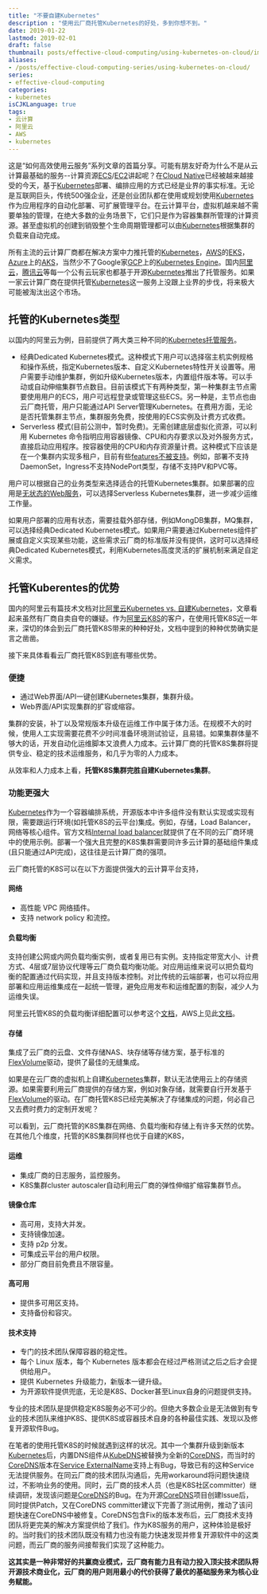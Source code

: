 ```yaml
---
title: "不要自建Kubernetes"
description : "使用云厂商托管Kubernetes的好处，多到你想不到。"
date: 2019-01-22
lastmod: 2019-02-01
draft: false
thumbnail: posts/effective-cloud-computing/using-kubernetes-on-cloud/images/cover.png
aliases:
- /posts/effective-cloud-computing-series/using-kubernetes-on-cloud/
series:
- effective-cloud-computing
categories:
- kubernetes
isCJKLanguage: true
tags:
- 云计算
- 阿里云
- AWS
- kubernetes
---
```

这是“如何高效使用云服务”系列文章的首篇分享。可能有朋友好奇为什么不是从云计算最基础的服务--计算资源[ECS][ecs]/[EC2][ec2]讲起呢？在[Cloud Native][cloud-native]已经被越来越接受的今天，基于[Kubernetes][k8s]部署、编排应用的方式已经是业界的事实标准。无论是互联网巨头，传统500强企业，还是创业团队都在使用或规划使用[Kubernetes][k8s]作为应用程序的自动化部署、可扩展管理平台。在云计算平台，虚拟机越来越不需要单独的管理，在绝大多数的业务场景下，它们只是作为容器集群所管理的计算资源。甚至虚拟机的创建到销毁整个生命周期管理都可以由[Kubernetes][k8s]根据集群的负载来自动完成。

所有主流的云计算厂商都在解决方案中力推托管的[Kubernetes][k8s]，[AWS][aws]的[EKS][eks]，[Azure][azure]上的[AKS][aks]，当然少不了Google家[GCP][gcp]上的[Kubernetes Engine][kubernetes-engine]。国内[阿里云][aliyun-k8s]，[腾讯云][tke]等每一个公有云玩家也都基于开源[Kubernetes][k8s]推出了托管服务。如果一家云计算厂商在提供托管[Kubernetes][k8s]这一服务上没跟上业界的步伐，将来极大可能被淘汰出这个市场。

<!--more-->

## 托管的Kubernetes类型

以国内的阿里云为例，目前提供了两大类三种不同的[Kubernetes托管服务][aliyun-managed-k8s]。

- 经典Dedicated Kubernetes模式。这种模式下用户可以选择宿主机实例规格和操作系统，指定Kubernetes版本、自定义Kubernetes特性开关设置等。用户需要手动维护集群，例如升级Kubernetes版本，内置组件版本等。可以手动或自动伸缩集群节点数目。目前该模式下有两种类型，第一种集群主节点需要使用用户的ECS，用户可远程登录或管理这些ECS。另一种是，主节点也由云厂商托管，用户只能通过API Server管理Kubernetes。在费用方面，无论是否托管集群主节点，集群服务免费，按使用的ECS实例及计费方式收费。
- Serverless 模式(目前公测中，暂时免费)。无需创建底层虚拟化资源，可以利用 Kubernetes 命令指明应用容器镜像、CPU和内存要求以及对外服务方式，直接启动应用程序。按容器使用的CPU和内存资源量计费。这种模式下应该是在一个集群内实现多租户，目前有些[features不被支持][serverless-k8s-limitation]。例如，部署不支持DaemonSet，Ingress不支持NodePort类型，存储不支持PV和PVC等。

用户可以根据自己的业务类型来选择适合的托管Kubernetes集群。如果部署的应用是[无状态的Web服务][stateless-app]，可以选择Serverless Kubernetes集群，进一步减少运维工作量。

如果用户部署的应用有状态，需要挂载外部存储，例如MongDB集群，MQ集群，可以选择经典Dedicated Kubernetes模式。如果用户需要通过Kubernetes组件扩展或自定义实现某些功能，这些需求云厂商的标准版并没有提供，这时可以选择经典Dedicated Kubernetes模式，利用Kubernetes高度灵活的扩展机制来满足自定义需求。

## 托管Kuberentes的优势

国内的阿里云有篇技术文档对比[阿里云Kubernetes vs. 自建Kubernetes][aliyun-k8s-vs-self-hosted-k8s]，文章看起来虽然有厂商自卖自夸的嫌疑。作为[阿里云K8S][aliyun-k8s]的客户，在使用托管K8S近一年来，深切的体会到云厂商托管K8S带来的种种好处，文档中提到的种种优势确实是言之凿凿。

接下来具体看看云厂商托管K8S到底有哪些优势。

### 便捷

- 通过Web界面/API一键创建Kubernetes集群，集群升级。
- Web界面/API实现集群的扩容或缩容。

集群的安装，补丁以及常规版本升级在运维工作中属于体力活。在规模不大的时候，使用人工实现需要花费不少时间准备环境测试验证，且易错。如果集群体量不够大的话，开发自动化运维脚本又浪费人力成本。云计算厂商的托管K8S集群将提供专业、稳定的技术运维服务，和几乎为零的人力成本。

从效率和人力成本上看，**托管K8S集群完胜自建Kubernetes集群**。

### 功能更强大

[Kubernetes][k8s]作为一个容器编排系统，开源版本中许多组件没有默认实现或实现有限，需要跟运行环境(如托管K8S的云平台)集成。例如，存储，Load Balancer，网络等核心组件。官方文档[Internal load balancer][k8s-service-internal-load-balancer]就提供了在不同的云厂商环境中的使用示例。部署一个强大且完整的K8S集群需要同许多云计算的基础组件集成(且只能通过API完成)，这往往是云计算厂商的强项。

云厂商托管的K8S可以在以下方面提供强大的云计算平台支持，

#### 网络

- 高性能 VPC 网络插件。
- 支持 network policy 和流控。

#### 负载均衡

支持创建公网或内网负载均衡实例，或者复用已有实例。支持指定带宽大小、计费方式、4层或7层协议代理等云厂商负载均衡功能。对应用运维来说可以把负载均衡的配置通过代码实现，并且支持版本控制。对比传统的云端部署，也可以将应用部署和应用运维集成在一起统一管理，避免应用发布和运维配置的割裂，减少人为运维失误。

阿里云托管K8S的负载均衡详细配置可以参考这个[文档][aliyun-k8s-load-balancer]，AWS上见此[文档][aws-k8s-load-balancer]。

#### 存储

集成了云厂商的云盘、文件存储NAS、块存储等存储方案，基于标准的[FlexVolume][flex-volume]驱动，提供了最佳的无缝集成。

如果是在云厂商的虚拟机上自建[Kubernetes][k8s]集群，默认无法使用云上的存储资源。如果需要利用云厂商提供的存储方案，例如对象存储，就需要自行开发基于[FlexVolume][flex-volume]的驱动。在厂商托管K8S已经完美解决了存储集成的问题，何必自己又去费时费力的定制开发呢？

可以看到，云厂商托管的K8S集群在网络、负载均衡和存储上有许多天然的优势。在其他几个维度，托管的K8S集群同样也优于自建的K8S，

#### 运维

- 集成厂商的日志服务，监控服务。
- K8S集群cluster autoscaler自动利用云厂商的弹性伸缩扩缩容集群节点。

#### 镜像仓库

- 高可用，支持大并发。
- 支持镜像加速。
- 支持 p2p 分发。
- 可集成云平台的用户权限。
- 部分厂商目前免费且不限容量。

#### 高可用

- 提供多可用区支持。
- 支持备份和容灾。

#### 技术支持

- 专门的技术团队保障容器的稳定性。
- 每个 Linux 版本，每个 Kubernetes 版本都会在经过严格测试之后之后才会提供给用户。
- 提供 Kubernetes 升级能力，新版本一键升级。
- 为开源软件提供兜底，无论是K8S、Docker甚至Linux自身的问题提供支持。

专业的技术团队是提供稳定K8S服务必不可少的。但绝大多数企业是无法做到有专业的技术团队来维护K8S、提供K8S或容器技术自身的各种最佳实践、发现以及修复开源软件Bug。

在笔者的使用托管K8S的时候就遇到这样的状况。其中一个集群升级到新版本[Kubernetes][k8s]后，内置DNS组件从[KubeDNS][kube-dns]被替换为全新的[CoreDNS][core-dns]，而当时的[CoreDNS][core-dns]版本在[Service ExternalName][service-external-name]支持上有Bug，导致已有的这种Service无法提供服务。在同云厂商的技术团队沟通后，先用workaround将问题快速绕过，不影响业务的使用。同时，云厂商的技术人员（也是K8S社区committer）继续调研，发现该问题是[CoreDNS][core-dns]的Bug。在为开源[CoreDNS][core-dns]项目创建Issue后，同时提供Patch，又在CoreDNS committer建议下完善了测试用例，推动了该问题快速在CoreDNS中被修复。CoreDNS包含Fix的版本发布后，云厂商技术支持团队将更完美的解决方案提供给了我们。作为K8S服务的用户，这种体验是极好的。当时我们的技术团队既没有精力也没有能力快速发现并修复开源软件中的这类问题，而云厂商的服务间接帮我们实现了这种能力。

**这其实是一种非常好的共赢商业模式，云厂商有能力且有动力投入顶尖技术团队将开源技术商业化，云厂商的用户则用最小的代价获得了最优的基础服务来为核心业务赋能。**

[ecs]: https://cn.aliyun.com/product/ecs
[ec2]: https://aws.amazon.com/cn/ec2/
[cloud-native]: https://pivotal.io/cloud-native
[k8s]: https://kubernetes.io/
[aws]: https://aws.amazon.com/cn/
[eks]: https://aws.amazon.com/eks
[azure]: https://azure.microsoft.com/en-us/
[aks]: https://azure.microsoft.com/en-us/services/kubernetes-service/
[gcp]: https://cloud.google.com/
[kubernetes-engine]: https://cloud.google.com/kubernetes-engine/
[aliyun-k8s]: https://www.aliyun.com/product/kubernetes
[tke]: https://cloud.tencent.com/product/tke
[aliyun-managed-k8s]: https://help.aliyun.com/document_detail/86737.html
[serverless-k8s-limitation]: https://help.aliyun.com/document_detail/86371.html
[stateless-app]: https://kubernetes.io/docs/tutorials/stateless-application/
[aliyun-k8s-vs-self-hosted-k8s]: https://help.aliyun.com/document_detail/69575.html
[k8s-service-internal-load-balancer]: https://kubernetes.io/docs/concepts/services-networking/service/#internal-load-balancer
[aliyun-k8s-load-balancer]: https://help.aliyun.com/document_detail/53759.html?spm=a2c4g.11186623.2.15.73364c07mR8rhS#h2-url-4
[aws-k8s-load-balancer]: https://docs.aws.amazon.com/eks/latest/userguide/load-balancing.html
[flex-volume]: https://github.com/kubernetes/community/blob/master/contributors/devel/flexvolume.md
[kube-dns]: https://github.com/kubernetes/dns
[core-dns]: https://coredns.io/
[service-external-name]: https://kubernetes.io/docs/concepts/services-networking/service/#externalname
